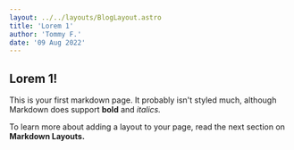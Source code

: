 ```yaml
---
layout: ../../layouts/BlogLayout.astro
title: 'Lorem 1'
author: 'Tommy F.'
date: '09 Aug 2022'
---
```


## Lorem 1!

This is your first markdown page. It probably isn't styled much, although
Markdown does support **bold** and _italics._

To learn more about adding a layout to your page, read the next section on **Markdown Layouts.**
